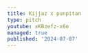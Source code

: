 ```yaml
---
title: Kijjaz x punpitan
type: pitch
youtube: xKBzefz-x6o
managed: true
published: '2024-07-07'
---
```

